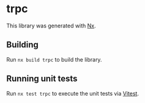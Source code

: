 # trpc

This library was generated with [Nx](https://nx.dev).

## Building

Run `nx build trpc` to build the library.

## Running unit tests

Run `nx test trpc` to execute the unit tests via [Vitest](https://vitest.dev).
